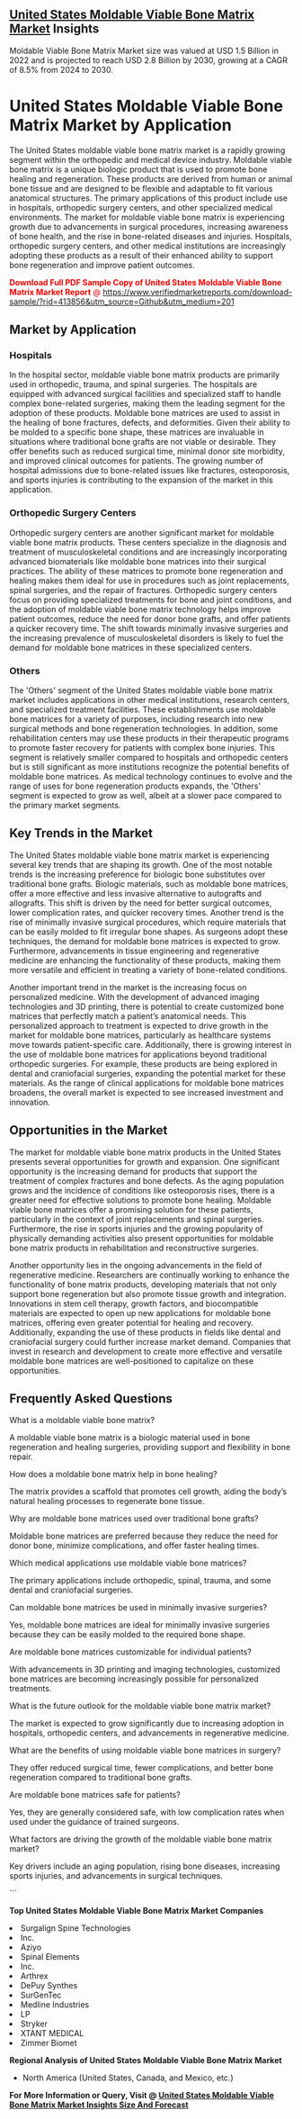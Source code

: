 <h2><a href="https://www.verifiedmarketreports.com/download-sample/?rid=413856&amp;utm_source=Github&amp;utm_medium=201" target="_blank">United States Moldable Viable Bone Matrix Market</a> Insights</h2><p>Moldable Viable Bone Matrix Market size was valued at USD 1.5 Billion in 2022 and is projected to reach USD 2.8 Billion by 2030, growing at a CAGR of 8.5% from 2024 to 2030.</p><p><h1>United States Moldable Viable Bone Matrix Market by Application</h1><p>The United States moldable viable bone matrix market is a rapidly growing segment within the orthopedic and medical device industry. Moldable viable bone matrix is a unique biologic product that is used to promote bone healing and regeneration. These products are derived from human or animal bone tissue and are designed to be flexible and adaptable to fit various anatomical structures. The primary applications of this product include use in hospitals, orthopedic surgery centers, and other specialized medical environments. The market for moldable viable bone matrix is experiencing growth due to advancements in surgical procedures, increasing awareness of bone health, and the rise in bone-related diseases and injuries. Hospitals, orthopedic surgery centers, and other medical institutions are increasingly adopting these products as a result of their enhanced ability to support bone regeneration and improve patient outcomes.<p><span class=""><span style="color: #ff0000;"><strong>Download Full PDF Sample Copy of United States Moldable Viable Bone Matrix Market Report</strong> @ </span><a href="https://www.verifiedmarketreports.com/download-sample/?rid=413856&amp;utm_source=Github&amp;utm_medium=201" target="_blank">https://www.verifiedmarketreports.com/download-sample/?rid=413856&amp;utm_source=Github&amp;utm_medium=201</a></span></p></p><h2>Market by Application</h2><h3>Hospitals</h3><p>In the hospital sector, moldable viable bone matrix products are primarily used in orthopedic, trauma, and spinal surgeries. The hospitals are equipped with advanced surgical facilities and specialized staff to handle complex bone-related surgeries, making them the leading segment for the adoption of these products. Moldable bone matrices are used to assist in the healing of bone fractures, defects, and deformities. Given their ability to be molded to a specific bone shape, these matrices are invaluable in situations where traditional bone grafts are not viable or desirable. They offer benefits such as reduced surgical time, minimal donor site morbidity, and improved clinical outcomes for patients. The growing number of hospital admissions due to bone-related issues like fractures, osteoporosis, and sports injuries is contributing to the expansion of the market in this application.<h3>Orthopedic Surgery Centers</h3><p>Orthopedic surgery centers are another significant market for moldable viable bone matrix products. These centers specialize in the diagnosis and treatment of musculoskeletal conditions and are increasingly incorporating advanced biomaterials like moldable bone matrices into their surgical practices. The ability of these matrices to promote bone regeneration and healing makes them ideal for use in procedures such as joint replacements, spinal surgeries, and the repair of fractures. Orthopedic surgery centers focus on providing specialized treatments for bone and joint conditions, and the adoption of moldable viable bone matrix technology helps improve patient outcomes, reduce the need for donor bone grafts, and offer patients a quicker recovery time. The shift towards minimally invasive surgeries and the increasing prevalence of musculoskeletal disorders is likely to fuel the demand for moldable bone matrices in these specialized centers.<h3>Others</h3><p>The 'Others' segment of the United States moldable viable bone matrix market includes applications in other medical institutions, research centers, and specialized treatment facilities. These establishments use moldable bone matrices for a variety of purposes, including research into new surgical methods and bone regeneration technologies. In addition, some rehabilitation centers may use these products in their therapeutic programs to promote faster recovery for patients with complex bone injuries. This segment is relatively smaller compared to hospitals and orthopedic centers but is still significant as more institutions recognize the potential benefits of moldable bone matrices. As medical technology continues to evolve and the range of uses for bone regeneration products expands, the 'Others' segment is expected to grow as well, albeit at a slower pace compared to the primary market segments.<h2>Key Trends in the Market</h2><p>The United States moldable viable bone matrix market is experiencing several key trends that are shaping its growth. One of the most notable trends is the increasing preference for biologic bone substitutes over traditional bone grafts. Biologic materials, such as moldable bone matrices, offer a more effective and less invasive alternative to autografts and allografts. This shift is driven by the need for better surgical outcomes, lower complication rates, and quicker recovery times. Another trend is the rise of minimally invasive surgical procedures, which require materials that can be easily molded to fit irregular bone shapes. As surgeons adopt these techniques, the demand for moldable bone matrices is expected to grow. Furthermore, advancements in tissue engineering and regenerative medicine are enhancing the functionality of these products, making them more versatile and efficient in treating a variety of bone-related conditions.<p>Another important trend in the market is the increasing focus on personalized medicine. With the development of advanced imaging technologies and 3D printing, there is potential to create customized bone matrices that perfectly match a patient’s anatomical needs. This personalized approach to treatment is expected to drive growth in the market for moldable bone matrices, particularly as healthcare systems move towards patient-specific care. Additionally, there is growing interest in the use of moldable bone matrices for applications beyond traditional orthopedic surgeries. For example, these products are being explored in dental and craniofacial surgeries, expanding the potential market for these materials. As the range of clinical applications for moldable bone matrices broadens, the overall market is expected to see increased investment and innovation.<h2>Opportunities in the Market</h2><p>The market for moldable viable bone matrix products in the United States presents several opportunities for growth and expansion. One significant opportunity is the increasing demand for products that support the treatment of complex fractures and bone defects. As the aging population grows and the incidence of conditions like osteoporosis rises, there is a greater need for effective solutions to promote bone healing. Moldable viable bone matrices offer a promising solution for these patients, particularly in the context of joint replacements and spinal surgeries. Furthermore, the rise in sports injuries and the growing popularity of physically demanding activities also present opportunities for moldable bone matrix products in rehabilitation and reconstructive surgeries.<p>Another opportunity lies in the ongoing advancements in the field of regenerative medicine. Researchers are continually working to enhance the functionality of bone matrix products, developing materials that not only support bone regeneration but also promote tissue growth and integration. Innovations in stem cell therapy, growth factors, and biocompatible materials are expected to open up new applications for moldable bone matrices, offering even greater potential for healing and recovery. Additionally, expanding the use of these products in fields like dental and craniofacial surgery could further increase market demand. Companies that invest in research and development to create more effective and versatile moldable bone matrices are well-positioned to capitalize on these opportunities.<h2>Frequently Asked Questions</h2><p>What is a moldable viable bone matrix?</p><p>A moldable viable bone matrix is a biologic material used in bone regeneration and healing surgeries, providing support and flexibility in bone repair.</p><p>How does a moldable bone matrix help in bone healing?</p><p>The matrix provides a scaffold that promotes cell growth, aiding the body’s natural healing processes to regenerate bone tissue.</p><p>Why are moldable bone matrices used over traditional bone grafts?</p><p>Moldable bone matrices are preferred because they reduce the need for donor bone, minimize complications, and offer faster healing times.</p><p>Which medical applications use moldable viable bone matrices?</p><p>The primary applications include orthopedic, spinal, trauma, and some dental and craniofacial surgeries.</p><p>Can moldable bone matrices be used in minimally invasive surgeries?</p><p>Yes, moldable bone matrices are ideal for minimally invasive surgeries because they can be easily molded to the required bone shape.</p><p>Are moldable bone matrices customizable for individual patients?</p><p>With advancements in 3D printing and imaging technologies, customized bone matrices are becoming increasingly possible for personalized treatments.</p><p>What is the future outlook for the moldable viable bone matrix market?</p><p>The market is expected to grow significantly due to increasing adoption in hospitals, orthopedic centers, and advancements in regenerative medicine.</p><p>What are the benefits of using moldable viable bone matrices in surgery?</p><p>They offer reduced surgical time, fewer complications, and better bone regeneration compared to traditional bone grafts.</p><p>Are moldable bone matrices safe for patients?</p><p>Yes, they are generally considered safe, with low complication rates when used under the guidance of trained surgeons.</p><p>What factors are driving the growth of the moldable viable bone matrix market?</p><p>Key drivers include an aging population, rising bone diseases, increasing sports injuries, and advancements in surgical techniques.</p>```</p><p><strong>Top United States Moldable Viable Bone Matrix Market Companies</strong></p><div data-test-id=""><p><li>Surgalign Spine Technologies</li><li> Inc.</li><li> Aziyo</li><li> Spinal Elements</li><li> Inc.</li><li> Arthrex</li><li> DePuy Synthes</li><li> SurGenTec</li><li> Medline Industries</li><li> LP</li><li> Stryker</li><li> XTANT MEDICAL</li><li> Zimmer Biomet</li></p><div><strong>Regional Analysis of&nbsp;United States Moldable Viable Bone Matrix Market</strong></div><ul><li dir="ltr"><p dir="ltr">North America&nbsp;(United States, Canada, and Mexico, etc.)</p></li></ul><p><strong>For More Information or Query, Visit @&nbsp;</strong><strong><a href="https://www.verifiedmarketreports.com/product/moldable-viable-bone-matrix-market/?utm_source=Github&amp;utm_medium=201" target="_blank">United States Moldable Viable Bone Matrix Market Insights Size And Forecast</a></strong></p></div>
